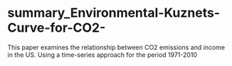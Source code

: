 # summary_Environmental-Kuznets-Curve-for-CO2-
This paper examines the relationship between CO2 emissions and income in the US. Using a time-series approach for the period 1971-2010

